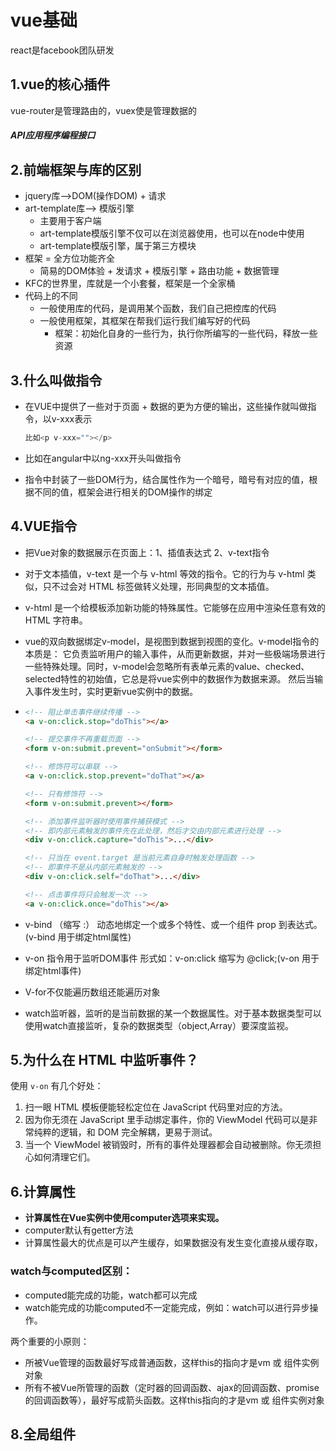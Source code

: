 # vue基础

react是facebook团队研发

## 1.vue的核心插件

vue-router是管理路由的，vuex使是管理数据的

##### API应用程序编程接口

## 2.前端框架与库的区别

- jquery库-->DOM(操作DOM) + 请求
- art-template库--> 模版引擎
  - 主要用于客户端
  - art-template模版引擎不仅可以在浏览器使用，也可以在node中使用
  - art-template模版引擎，属于第三方模块
- 框架 = 全方位功能齐全
  - 简易的DOM体验 + 发请求 + 模版引擎 + 路由功能 + 数据管理
- KFC的世界里，库就是一个小套餐，框架是一个全家桶
- 代码上的不同
  - 一般使用库的代码，是调用某个函数，我们自己把控库的代码
  - 一般使用框架，其框架在帮我们运行我们编写好的代码
    - 框架：初始化自身的一些行为，执行你所编写的一些代码，释放一些资源

## 3.什么叫做指令

- 在VUE中提供了一些对于页面 + 数据的更为方便的输出，这些操作就叫做指令，以v-xxx表示

  ```javascript
  比如<p v-xxx=""></p>
  ```

- 比如在angular中以ng-xxx开头叫做指令

- 指令中封装了一些DOM行为，结合属性作为一个暗号，暗号有对应的值，根据不同的值，框架会进行相关的DOM操作的绑定

## 4.VUE指令

- 把Vue对象的数据展示在页面上：1、插值表达式 2、v-text指令

- 对于文本插值，v-text 是一个与 v-html 等效的指令。它的行为与 v-html 类似，只不过会对 HTML 标签做转义处理，形同典型的文本插值。

- v-html 是一个给模板添加新功能的特殊属性。它能够在应用中渲染任意有效的 HTML 字符串。

- vue的双向数据绑定v-model，是视图到数据到视图的变化。v-model指令的本质是： 它负责监听用户的输入事件，从而更新数据，并对一些极端场景进行一些特殊处理。同时，v-model会忽略所有表单元素的value、checked、selected特性的初始值，它总是将vue实例中的数据作为数据来源。 然后当输入事件发生时，实时更新vue实例中的数据。

- ```html
  <!-- 阻止单击事件继续传播 -->
  <a v-on:click.stop="doThis"></a>
  
  <!-- 提交事件不再重载页面 -->
  <form v-on:submit.prevent="onSubmit"></form>
  
  <!-- 修饰符可以串联 -->
  <a v-on:click.stop.prevent="doThat"></a>
  
  <!-- 只有修饰符 -->
  <form v-on:submit.prevent></form>
  
  <!-- 添加事件监听器时使用事件捕获模式 -->
  <!-- 即内部元素触发的事件先在此处理，然后才交由内部元素进行处理 -->
  <div v-on:click.capture="doThis">...</div>
  
  <!-- 只当在 event.target 是当前元素自身时触发处理函数 -->
  <!-- 即事件不是从内部元素触发的 -->
  <div v-on:click.self="doThat">...</div>
  
  <!-- 点击事件将只会触发一次 -->
  <a v-on:click.once="doThis"></a>
  ```

- v-bind   （缩写 :）   动态地绑定一个或多个特性、或一个组件 prop 到表达式。(v-bind 用于绑定html属性)

- v-on 指令用于监听DOM事件 形式如：v-on:click 缩写为 @click;(v-on 用于绑定html事件)

- V-for不仅能遍历数组还能遍历对象

- watch监听器，监听的是当前数据的某一个数据属性。对于基本数据类型可以使用watch直接监听，复杂的数据类型（object,Array）要深度监视。

## 5.为什么在 HTML 中监听事件？

使用 `v-on` 有几个好处：

1. 扫一眼 HTML 模板便能轻松定位在 JavaScript 代码里对应的方法。
2. 因为你无须在 JavaScript 里手动绑定事件，你的 ViewModel 代码可以是非常纯粹的逻辑，和 DOM 完全解耦，更易于测试。
3. 当一个 ViewModel 被销毁时，所有的事件处理器都会自动被删除。你无须担心如何清理它们。

## 6.计算属性

- **计算属性在Vue实例中使用computer选项来实现。**
- computer默认有getter方法
- 计算属性最大的优点是可以产生缓存，如果数据没有发生变化直接从缓存取，

### watch与computed区别：

- computed能完成的功能，watch都可以完成
- watch能完成的功能computed不一定能完成，例如：watch可以进行异步操作。

两个重要的小原则：

- 所被Vue管理的函数最好写成普通函数，这样this的指向才是vm 或 组件实例对象
- 所有不被Vue所管理的函数（定时器的回调函数、ajax的回调函数、promise的回调函数等），最好写成箭头函数。这样this指向的才是vm 或 组件实例对象

## 8.全局组件